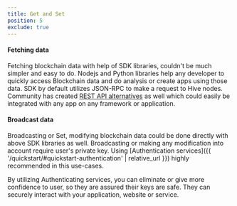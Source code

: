 ```yaml
---
title: Get and Set
position: 5
exclude: true
---
```

#### Fetching data

Fetching blockchain data with help of SDK libraries, couldn't be much simpler and easy to do. Nodejs and Python libraries
help any developer to quickly access Blockchain data and do analysis or create apps using those data. SDK by default utilizes
JSON-RPC to make a request to Hive nodes. Community has created [REST API alternatives](https://hivexplorer.com/api-docs) as well which could easily be integrated
with any app on any framework or application.

#### Broadcast data

Broadcasting or Set, modifying blockchain data could be done directly with above SDK libraries as well. Broadcasting or making 
any modification into account require user's private key. Using [Authentication services]({{ '/quickstart/#quickstart-authentication' | relative_url }}) highly recommended in this use-cases.

By utilizing Authenticating services, you can eliminate or give more confidence to user, so they are assured their keys are safe.
They can securely interact with your application, website or service.
